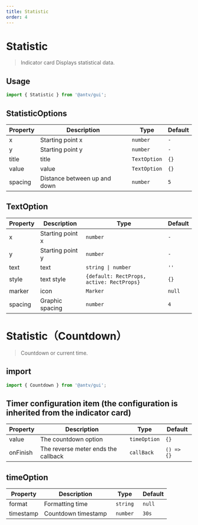```yaml
---
title: Statistic
order: 4
---
```


# Statistic

> Indicator card Displays statistical data.

## Usage

```ts
import { Statistic } from '@antv/gui';
```

## StatisticOptions

| **Property** | **Description**              | **Type**                | **Default** |
| ------------ | ---------------------------- | ----------------------- | ----------- |
| x            | Starting point x             | <code>number</code>     | `-`         |
| y            | Starting point y             | <code>number</code>     | `-`         |
| title        | title                        | <code>TextOption</code> | `{}`        |
| value        | value                        | <code>TextOption</code> | `{}`        |
| spacing      | Distance between up and down | <code>number<code>      | `5`         |

## TextOption

| **Property** | **Description**  | **Type**                                             | **Default** |
| ------------ | ---------------- | ---------------------------------------------------- | ----------- |
| x            | Starting point x | <code>number</code>                                  | `-`         |
| y            | Starting point y | <code>number</code>                                  | `-`         |
| text         | text             | <code>string &#124; number</code>                    | `''`        |
| style        | text style       | <code>{default: RectProps, active: RectProps}</code> | `{}`        |
| marker       | icon             | <code>Marker</code>                                  | `null`      |
| spacing      | Graphic spacing  | <code>number<code>                                   | `4`         |

# Statistic（Countdown）

> Countdown or current time.

## import

```ts
import { Countdown } from '@antv/gui';
```

## Timer configuration item (the configuration is inherited from the indicator card)

| **Property** | **Description**                     | **Type**                | **Default** |
| ------------ | ----------------------------------- | ----------------------- | ----------- |
| value        | The countdown option                | <code>timeOption</code> | `{}`        |
| onFinish     | The reverse meter ends the callback | <code>callBack</code>   | `() => {}`  |

## timeOption

| **Property** | **Description**     | **Type**             | **Default** |
| ------------ | ------------------- | -------------------- | ----------- |
| format       | Formatting time     | <code> string <code> | `null`      |
| timestamp    | Countdown timestamp | <code> number <code> | `30s`       |
